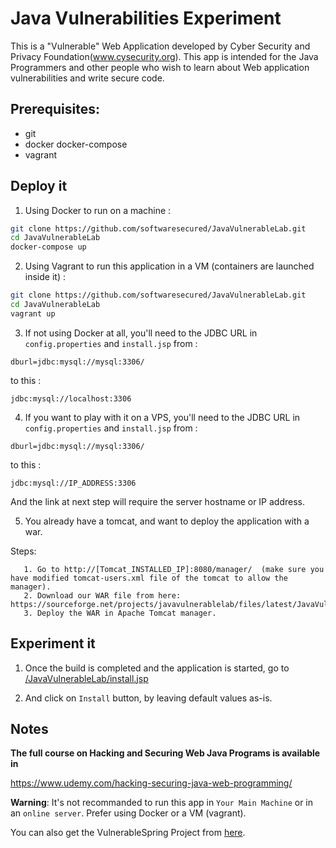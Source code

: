 # Java Vulnerabilities Experiment

This is a "Vulnerable" Web Application developed by Cyber Security and Privacy Foundation(www.cysecurity.org). This app is intended for the Java Programmers and other people who wish to learn about Web application vulnerabilities and write secure code.

## Prerequisites:

- git
- docker docker-compose
- vagrant

## Deploy it

1. Using Docker to run on a machine :

```sh
git clone https://github.com/softwaresecured/JavaVulnerableLab.git
cd JavaVulnerableLab
docker-compose up
```

2. Using Vagrant to run this application in a VM (containers are launched inside it) :

```sh
git clone https://github.com/softwaresecured/JavaVulnerableLab.git
cd JavaVulnerableLab
vagrant up
```

3. If not using Docker at all, you'll need to the JDBC URL in `config.properties` and `install.jsp` from :

```
dburl=jdbc:mysql://mysql:3306/
```

to this :

```
jdbc:mysql://localhost:3306 
```

4. If you want to play with it on a VPS, you'll need to the JDBC URL in `config.properties` and `install.jsp` from :
                                      
```
dburl=jdbc:mysql://mysql:3306/
```

to this :

```
jdbc:mysql://IP_ADDRESS:3306 
```
And the link at next step will require the server hostname or IP address.

5. You already have a tomcat, and want to deploy the application with a war. 
  
  Steps:
  
       1. Go to http://[Tomcat_INSTALLED_IP]:8080/manager/  (make sure you have modified tomcat-users.xml file of the tomcat to allow the manager).
       2. Download our WAR file from here: https://sourceforge.net/projects/javavulnerablelab/files/latest/JavaVulnerableLab.war/download
       3. Deploy the WAR in Apache Tomcat manager.

## Experiment it

1. Once the build is completed and the application is started, go to [/JavaVulnerableLab/install.jsp](http://localhost:8080/JavaVulnerableLab/install.jsp)

2. And click on `Install` button, by leaving default values as-is.

## Notes

**The full course on Hacking and Securing Web Java Programs is available in** 

https://www.udemy.com/hacking-securing-java-web-programming/

**Warning**: It's not recommanded to run this app in `Your Main Machine` or in an `online server`.  Prefer using Docker or a VM (vagrant).

You can also get the VulnerableSpring Project from [here](https://github.com/CSPF-Founder/VulnerableSpring).

